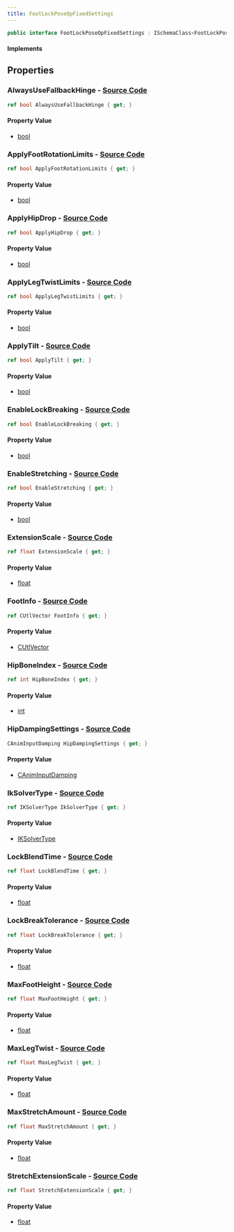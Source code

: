 ```yaml
---
title: FootLockPoseOpFixedSettings
---
```


```csharp
public interface FootLockPoseOpFixedSettings : ISchemaClass<FootLockPoseOpFixedSettings>, ISchemaField, ISchemaClass, INativeHandle
```

#### Implements

## Properties

### **AlwaysUseFallbackHinge** - [Source Code](https://github.com/swiftly-solution/swiftlys2/blob/main/managed/src/SwiftlyS2.Generated/Schemas/Interfaces/FootLockPoseOpFixedSettings.cs#L29)

```csharp
ref bool AlwaysUseFallbackHinge { get; }
```

#### Property Value

- [bool](https://learn.microsoft.com/dotnet/api/system.boolean)

### **ApplyFootRotationLimits** - [Source Code](https://github.com/swiftly-solution/swiftlys2/blob/main/managed/src/SwiftlyS2.Generated/Schemas/Interfaces/FootLockPoseOpFixedSettings.cs#L31)

```csharp
ref bool ApplyFootRotationLimits { get; }
```

#### Property Value

- [bool](https://learn.microsoft.com/dotnet/api/system.boolean)

### **ApplyHipDrop** - [Source Code](https://github.com/swiftly-solution/swiftlys2/blob/main/managed/src/SwiftlyS2.Generated/Schemas/Interfaces/FootLockPoseOpFixedSettings.cs#L27)

```csharp
ref bool ApplyHipDrop { get; }
```

#### Property Value

- [bool](https://learn.microsoft.com/dotnet/api/system.boolean)

### **ApplyLegTwistLimits** - [Source Code](https://github.com/swiftly-solution/swiftlys2/blob/main/managed/src/SwiftlyS2.Generated/Schemas/Interfaces/FootLockPoseOpFixedSettings.cs#L33)

```csharp
ref bool ApplyLegTwistLimits { get; }
```

#### Property Value

- [bool](https://learn.microsoft.com/dotnet/api/system.boolean)

### **ApplyTilt** - [Source Code](https://github.com/swiftly-solution/swiftlys2/blob/main/managed/src/SwiftlyS2.Generated/Schemas/Interfaces/FootLockPoseOpFixedSettings.cs#L25)

```csharp
ref bool ApplyTilt { get; }
```

#### Property Value

- [bool](https://learn.microsoft.com/dotnet/api/system.boolean)

### **EnableLockBreaking** - [Source Code](https://github.com/swiftly-solution/swiftlys2/blob/main/managed/src/SwiftlyS2.Generated/Schemas/Interfaces/FootLockPoseOpFixedSettings.cs#L41)

```csharp
ref bool EnableLockBreaking { get; }
```

#### Property Value

- [bool](https://learn.microsoft.com/dotnet/api/system.boolean)

### **EnableStretching** - [Source Code](https://github.com/swiftly-solution/swiftlys2/blob/main/managed/src/SwiftlyS2.Generated/Schemas/Interfaces/FootLockPoseOpFixedSettings.cs#L47)

```csharp
ref bool EnableStretching { get; }
```

#### Property Value

- [bool](https://learn.microsoft.com/dotnet/api/system.boolean)

### **ExtensionScale** - [Source Code](https://github.com/swiftly-solution/swiftlys2/blob/main/managed/src/SwiftlyS2.Generated/Schemas/Interfaces/FootLockPoseOpFixedSettings.cs#L37)

```csharp
ref float ExtensionScale { get; }
```

#### Property Value

- [float](https://learn.microsoft.com/dotnet/api/system.single)

### **FootInfo** - [Source Code](https://github.com/swiftly-solution/swiftlys2/blob/main/managed/src/SwiftlyS2.Generated/Schemas/Interfaces/FootLockPoseOpFixedSettings.cs#L17)

```csharp
ref CUtlVector FootInfo { get; }
```

#### Property Value

- [CUtlVector](/docs/api/)

### **HipBoneIndex** - [Source Code](https://github.com/swiftly-solution/swiftlys2/blob/main/managed/src/SwiftlyS2.Generated/Schemas/Interfaces/FootLockPoseOpFixedSettings.cs#L21)

```csharp
ref int HipBoneIndex { get; }
```

#### Property Value

- [int](https://learn.microsoft.com/dotnet/api/system.int32)

### **HipDampingSettings** - [Source Code](https://github.com/swiftly-solution/swiftlys2/blob/main/managed/src/SwiftlyS2.Generated/Schemas/Interfaces/FootLockPoseOpFixedSettings.cs#L19)

```csharp
CAnimInputDamping HipDampingSettings { get; }
```

#### Property Value

- [CAnimInputDamping](/docs/api/shared/schemadefinitions/caniminputdamping)

### **IkSolverType** - [Source Code](https://github.com/swiftly-solution/swiftlys2/blob/main/managed/src/SwiftlyS2.Generated/Schemas/Interfaces/FootLockPoseOpFixedSettings.cs#L23)

```csharp
ref IKSolverType IkSolverType { get; }
```

#### Property Value

- [IKSolverType](/docs/api/shared/schemadefinitions/iksolvertype)

### **LockBlendTime** - [Source Code](https://github.com/swiftly-solution/swiftlys2/blob/main/managed/src/SwiftlyS2.Generated/Schemas/Interfaces/FootLockPoseOpFixedSettings.cs#L45)

```csharp
ref float LockBlendTime { get; }
```

#### Property Value

- [float](https://learn.microsoft.com/dotnet/api/system.single)

### **LockBreakTolerance** - [Source Code](https://github.com/swiftly-solution/swiftlys2/blob/main/managed/src/SwiftlyS2.Generated/Schemas/Interfaces/FootLockPoseOpFixedSettings.cs#L43)

```csharp
ref float LockBreakTolerance { get; }
```

#### Property Value

- [float](https://learn.microsoft.com/dotnet/api/system.single)

### **MaxFootHeight** - [Source Code](https://github.com/swiftly-solution/swiftlys2/blob/main/managed/src/SwiftlyS2.Generated/Schemas/Interfaces/FootLockPoseOpFixedSettings.cs#L35)

```csharp
ref float MaxFootHeight { get; }
```

#### Property Value

- [float](https://learn.microsoft.com/dotnet/api/system.single)

### **MaxLegTwist** - [Source Code](https://github.com/swiftly-solution/swiftlys2/blob/main/managed/src/SwiftlyS2.Generated/Schemas/Interfaces/FootLockPoseOpFixedSettings.cs#L39)

```csharp
ref float MaxLegTwist { get; }
```

#### Property Value

- [float](https://learn.microsoft.com/dotnet/api/system.single)

### **MaxStretchAmount** - [Source Code](https://github.com/swiftly-solution/swiftlys2/blob/main/managed/src/SwiftlyS2.Generated/Schemas/Interfaces/FootLockPoseOpFixedSettings.cs#L49)

```csharp
ref float MaxStretchAmount { get; }
```

#### Property Value

- [float](https://learn.microsoft.com/dotnet/api/system.single)

### **StretchExtensionScale** - [Source Code](https://github.com/swiftly-solution/swiftlys2/blob/main/managed/src/SwiftlyS2.Generated/Schemas/Interfaces/FootLockPoseOpFixedSettings.cs#L51)

```csharp
ref float StretchExtensionScale { get; }
```

#### Property Value

- [float](https://learn.microsoft.com/dotnet/api/system.single)

